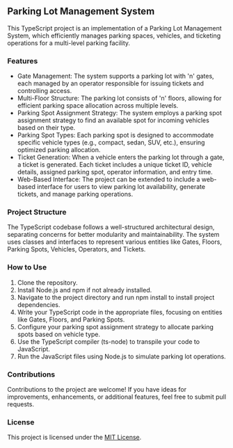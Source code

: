 ## Parking Lot Management System
This TypeScript project is an implementation of a Parking Lot Management System, which efficiently manages parking spaces, vehicles, and ticketing operations for a multi-level parking facility.

### Features
* Gate Management: The system supports a parking lot with 'n' gates, each managed by an operator responsible for issuing tickets and controlling access.
* Multi-Floor Structure: The parking lot consists of 'n' floors, allowing for efficient parking space allocation across multiple levels.
* Parking Spot Assignment Strategy: The system employs a parking spot assignment strategy to find an available spot for incoming vehicles based on their type.
* Parking Spot Types: Each parking spot is designed to accommodate specific vehicle types (e.g., compact, sedan, SUV, etc.), ensuring optimized parking allocation.
* Ticket Generation: When a vehicle enters the parking lot through a gate, a ticket is generated. Each ticket includes a unique ticket ID, vehicle details, assigned parking spot, operator information, and entry time.
* Web-Based Interface: The project can be extended to include a web-based interface for users to view parking lot availability, generate tickets, and manage parking operations.

### Project Structure
The TypeScript codebase follows a well-structured architectural design, separating concerns for better modularity and maintainability. The system uses classes and interfaces to represent various entities like Gates, Floors, Parking Spots, Vehicles, Operators, and Tickets.

### How to Use
1. Clone the repository.
2. Install Node.js and npm if not already installed.
3. Navigate to the project directory and run npm install to install project dependencies.
4. Write your TypeScript code in the appropriate files, focusing on entities like Gates, Floors, and Parking Spots.
5. Configure your parking spot assignment strategy to allocate parking spots based on vehicle type.
5. Use the TypeScript compiler (ts-node) to transpile your code to JavaScript.
6. Run the JavaScript files using Node.js to simulate parking lot operations.

### Contributions
Contributions to the project are welcome! If you have ideas for improvements, enhancements, or additional features, feel free to submit pull requests.

### License
This project is licensed under the [MIT License](https://opensource.org/license/mit/).
